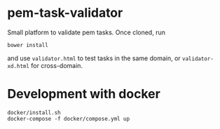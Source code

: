 # pem-task-validator

Small platform to validate pem tasks. Once cloned, run

    bower install

and use `validator.html` to test tasks in the same domain, or `validator-xd.html` for cross-domain.

# Development with docker

    docker/install.sh
    docker-compose -f docker/compose.yml up

